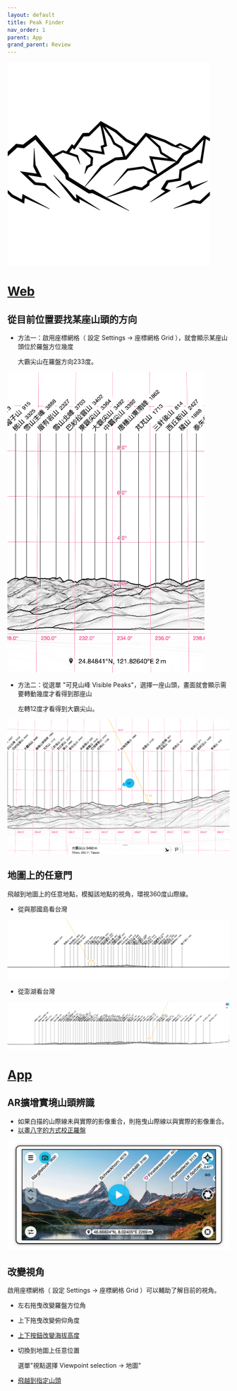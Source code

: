 ```yaml
---
layout: default
title: Peak Finder
nav_order: 1
parent: App
grand_parent: Review
---
```

[![Peak Finder](./PeakFinder/460x0w.png)](https://www.peakfinder.org/)

# [Web](https://www.peakfinder.org/)

## 從目前位置要找某座山頭的方向

- 方法一：啟用座標網格（ 設定 Settings -> 座標網格 Grid ），就會顯示某座山頭位於羅盤方位幾度

    大霸尖山在羅盤方向233度。

![大霸尖山](./PeakFinder/大霸尖山1.png)

- 方法二：從選單 "可見山峰 Visible Peaks"，選擇一座山頭，畫面就會顯示需要轉動幾度才看得到那座山

    左轉12度才看得到大霸尖山。

![大霸尖山](./PeakFinder/大霸尖山2.png)

## 地圖上的任意門

飛越到地圖上的任意地點，模擬該地點的視角，環視360度山際線。

- 從與那國島看台灣

![從與那國島看台灣](./PeakFinder/從與那國島看台灣.png)

- 從澎湖看台灣

![從澎湖看台灣](./PeakFinder/從澎湖看台灣.png)

# [App](https://www.peakfinder.org/mobile/)

## AR擴增實境山頭辨識

- 如果白描的山際線未與實際的影像重合，則拖曳山際線以與實際的影像重合。
- [以畫八字的方式校正羅盤](https://www.peakfinder.org/mobile/compass/)

[![Camera Mode](./PeakFinder/camera_mode.png)](https://www.peakfinder.org/mobile/camera/)

## 改變視角

啟用座標網格（ 設定 Settings -> 座標網格 Grid ）可以輔助了解目前的視角。

- 左右拖曳改變羅盤方位角
- 上下拖曳改變俯仰角度
- [上下按鈕改變海拔高度](https://www.peakfinder.org/mobile/elevationoffset/)
- 切換到地圖上任意位置

    選單"視點選擇 Viewpoint selection -> 地圖"

- [飛越到指定山頭](https://www.peakfinder.org/mobile/peakname/)
